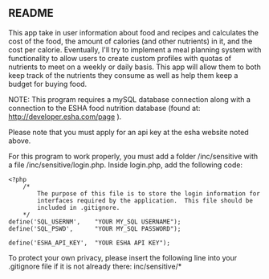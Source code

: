 README
-------

This app take in user information about food and recipes and calculates the cost of the food, the amount of calories (and other nutrients) in it, and the cost per calorie.  Eventually, I'll try to implement a meal planning system with functionality to allow users to create custom profiles with quotas of nutrients to meet on a weekly or daily basis.  This app will allow them to both keep track of the nutrients they consume as well as help them keep a budget for buying food.


NOTE:
This program requires a mySQL database connection along with a connection to the ESHA food nutrition database (found at: http://developer.esha.com/page ).

Please note that you must apply for an api key at the esha website noted above.

For this program to work properly, you must add a folder /inc/sensitive with a file /inc/sensitive/login.php. Inside login.php, add the following code:


	<?php
		/*
			The purpose of this file is to store the login information for 
			interfaces required by the application.  This file should be
			included in .gitignore.
		*/
	define('SQL_USERNM', 	"YOUR MY_SQL USERNAME");
	define('SQL_PSWD',	 	"YOUR MY_SQL PASSWORD");

	define('ESHA_API_KEY', 	"YOUR ESHA API KEY");


To protect your own privacy, please insert the following line into your .gitignore file if it is not already there:
	inc/sensitive/*